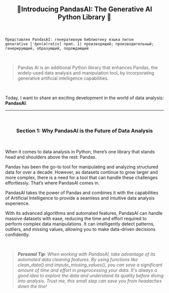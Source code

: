 ## <p align="center">🐼Introducing PandasAI: The Generative AI Python Library 🐼</p>

<br>

    Представляя PandasAI: генеративную библиотеку языка питон
    generative ['ʤen(ə)rətɪv] прил. 1) производящий; производительный; генерирующий, образующий, порождающий
<br>

> Pandas AI is an additional Python library that enhances Pandas, the widely-used data analysis and manipulation tool, by incorporating generative artificial intelligence capabilities.

<br>

Today, I want to share an exciting development in the world of data analysis: **PandasAI**.

---

<br>

### <p align="center">Section 1: Why PandasAI is the Future of Data Analysis</p>

<br>

When it comes to data analysis in Python, there’s one library that stands head and shoulders above the rest: Pandas.

Pandas has been the go-to tool for manipulating and analyzing structured data for over a decade. However, as datasets continue to grow larger and more complex, there is a need for a tool that can handle these challenges effortlessly. That’s where PandasAI comes in.

PandasAI takes the power of Pandas and combines it with the capabilities of Artificial Intelligence to provide a seamless and intuitive data analysis experience.

With its advanced algorithms and automated features, PandasAI can handle massive datasets with ease, reducing the time and effort required to perform complex data manipulations. It can intelligently detect patterns, outliers, and missing values, allowing you to make data-driven decisions confidently.

<br>

> ***Personal Tip**: When working with PandasAI, take advantage of its automated data cleaning features. By using functions like clean_data() and impute_missing_values(), you can save a significant amount of time and effort in preprocessing your data. It's always a good idea to explore the data and understand its quality before diving into analysis. Trust me, this small step can save you from headaches down the line!*

<br>

